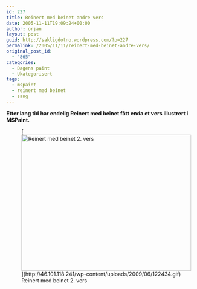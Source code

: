 ```yaml
---
id: 227
title: Reinert med beinet andre vers
date: 2005-11-11T19:09:24+00:00
author: orjan
layout: post
guid: http://sakligdotno.wordpress.com/?p=227
permalink: /2005/11/11/reinert-med-beinet-andre-vers/
original_post_id:
  - "865"
categories:
  - Dagens paint
  - Ukategorisert
tags:
  - mspaint
  - reinert med beinet
  - sang
---
```

**Etter lang tid har endelig Reinert med beinet fått enda et vers illustrert i MSPaint.**
  
<figure id="attachment_228" style="width: 449px" class="wp-caption aligncenter">[<img src="http://46.101.118.241/wp-content/uploads/2009/06/122434.gif" alt="Reinert med beinet 2. vers" title="122434" width="449" height="360" class="size-full wp-image-228" />](http://46.101.118.241/wp-content/uploads/2009/06/122434.gif)<figcaption class="wp-caption-text">Reinert med beinet 2. vers</figcaption></figure>